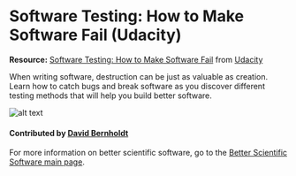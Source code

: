 # Software Testing: How to Make Software Fail (Udacity)

**Resource:** [Software Testing: How to Make Software Fail](https://www.udacity.com/course/software-testing--cs258) from [Udacity](https://www.udacity.com/)

When writing software, destruction can be just as valuable as creation. Learn how to catch bugs and break software as you discover different testing methods that will help you build better software.

![alt text](https://upload.wikimedia.org/wikipedia/commons/thumb/3/3b/Udacity_logo.png/320px-Udacity_logo.png "Udacity Logo")

#### Contributed by [David Bernholdt](http://github.com/bernhold)

For more information on better scientific software, go to the [Better Scientific Software main page](http://betterscientificsoftware.info).

<!---
Publish: yes
Categories: Reliability, skills
Topics: testing, online learning
Tags:
Level: 2
Prerequisites: defaults
Aggregate: none
--->
